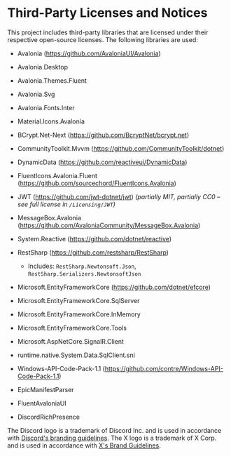 
# Third-Party Licenses and Notices

This project includes third-party libraries that are licensed under their respective open-source licenses. The following libraries are used:

- Avalonia (https://github.com/AvaloniaUI/Avalonia)
- Avalonia.Desktop
- Avalonia.Themes.Fluent
- Avalonia.Svg
- Avalonia.Fonts.Inter
- Material.Icons.Avalonia
- BCrypt.Net-Next (https://github.com/BcryptNet/bcrypt.net)
- CommunityToolkit.Mvvm (https://github.com/CommunityToolkit/dotnet)
- DynamicData (https://github.com/reactiveui/DynamicData)
- FluentIcons.Avalonia.Fluent (https://github.com/sourcechord/FluentIcons.Avalonia)
- JWT (https://github.com/jwt-dotnet/jwt) *(partially MIT, partially CC0 – see full license in `/Licensing/JWT`)*
- MessageBox.Avalonia (https://github.com/AvaloniaCommunity/MessageBox.Avalonia)
- System.Reactive (https://github.com/dotnet/reactive)

- RestSharp (https://github.com/restsharp/RestSharp)
  - Includes: `RestSharp.Newtonsoft.Json`, `RestSharp.Serializers.NewtonsoftJson`
- Microsoft.EntityFrameworkCore (https://github.com/dotnet/efcore)
- Microsoft.EntityFrameworkCore.SqlServer
- Microsoft.EntityFrameworkCore.InMemory
- Microsoft.EntityFrameworkCore.Tools
- Microsoft.AspNetCore.SignalR.Client
- runtime.native.System.Data.SqlClient.sni
- Windows-API-Code-Pack-1.1 (https://github.com/contre/Windows-API-Code-Pack-1.1)

- EpicManifestParser
- FluentAvaloniaUI
- DiscordRichPresence

The Discord logo is a trademark of Discord Inc. and is used in accordance with [Discord's branding guidelines](https://discord.com/branding).
The X logo is a trademark of X Corp. and is used in accordance with [X's Brand Guidelines](https://about.x.com/en/who-we-are/brand-toolkit).
